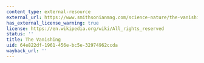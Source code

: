 ```yaml
---
content_type: external-resource
external_url: https://www.smithsonianmag.com/science-nature/the-vanishing-145631290/
has_external_license_warning: true
license: https://en.wikipedia.org/wiki/All_rights_reserved
status: ''
title: The Vanishing
uid: 64e822df-1961-456e-bc5e-32974962ccda
wayback_url: ''
---
```

